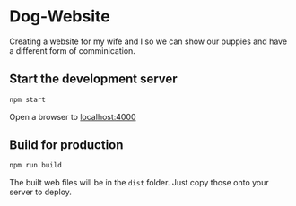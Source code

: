 # Dog-Website
Creating a website for my wife and I so we can show our puppies and have a different form of comminication.

## Start the development server
```bash
npm start
```

Open a browser to [localhost:4000](http://localhost:1234)

## Build for production

```bash
npm run build
```

The built web files will be in the `dist` folder. Just copy those onto your server to deploy.